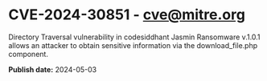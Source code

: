 # CVE-2024-30851 - cve@mitre.org

Directory Traversal vulnerability in codesiddhant Jasmin Ransomware v.1.0.1 allows an attacker to obtain sensitive information via the download_file.php component.

**Publish date:** 2024-05-03
